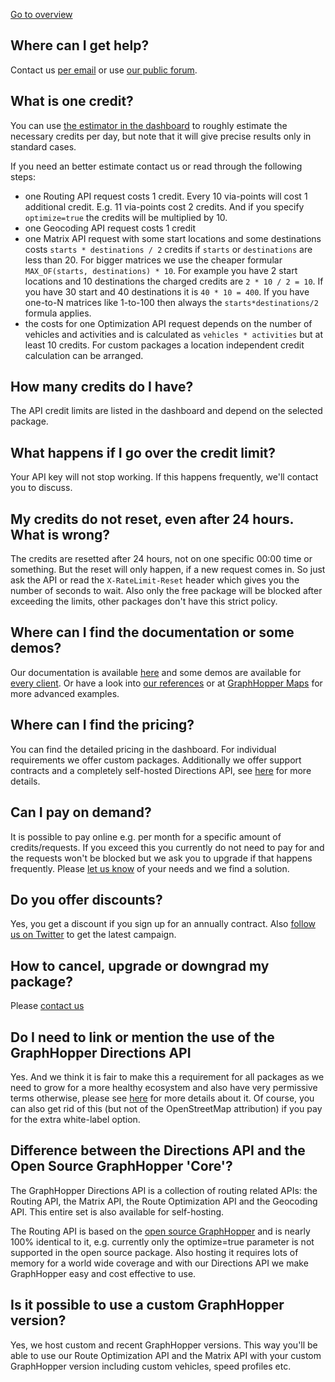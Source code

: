 [Go to overview](./README.md)

## Where can I get help?

Contact us [per email](https://graphhopper.com/#contact) or use [our public forum](https://discuss.graphhopper.com/c/directions-api).

## What is one credit?

You can use [the estimator in the dashboard](https://graphhopper.com/dashboard/#/pricing) to roughly estimate the necessary credits per day, but note that it will give precise results only in standard cases. 

If you need an better estimate contact us or read through the following steps:

 * one Routing API request costs 1 credit. Every 10 via-points will cost 1 additional credit. E.g. 11 via-points cost 2 credits. And if you specify `optimize=true` the credits will be multiplied by 10.
 * one Geocoding API request costs 1 credit
 * one Matrix API request with some start locations and some destinations costs `starts * destinations / 2` credits if `starts` or `destinations` are less than 20. For bigger matrices we use the cheaper formular `MAX_OF(starts, destinations) * 10`. For example you have 2 start locations and 10 destinations the charged credits are `2 * 10 / 2 = 10`. If you have 30 start and 40 destinations it is `40 * 10 = 400`. If you have one-to-N matrices like 1-to-100 then always the `starts*destinations/2` formula applies.
 * the costs for one Optimization API request depends on the number of vehicles and activities and is calculated as `vehicles * activities` but at least 10 credits. For custom packages a location independent credit calculation can be arranged.
  
## How many credits do I have?

The API credit limits are listed in the dashboard and depend on the selected package. 

## What happens if I go over the credit limit?

Your API key will not stop working. If this happens frequently, we'll contact you to discuss.

## My credits do not reset, even after 24 hours. What is wrong?

The credits are resetted after 24 hours, not on one specific 00:00 time or something. But the reset will only happen, if a new request comes in. So just ask the API or read the `X-RateLimit-Reset` header which gives you the number of seconds to wait. Also only the free package will be blocked after exceeding the limits, other packages don't have this strict policy.

## Where can I find the documentation or some demos?

Our documentation is available [here](https://github.com/graphhopper/directions-api/blob/master/README.md) and some demos are available for [every client](https://github.com/graphhopper/directions-api/blob/master/README.md#api-clients-and-examples). Or have a look into [our references](https://graphhopper.com/#usecases) or at [GraphHopper Maps](https://graphhopper.com/maps/) for more advanced examples.

## Where can I find the pricing?

You can find the detailed pricing in the dashboard. For individual requirements we offer custom packages. Additionally we offer support contracts and a completely self-hosted Directions API, see [here](https://graphhopper.com/#enterprise) for more details.


## Can I pay on demand?

It is possible to pay online e.g. per month for a specific amount of credits/requests. If you exceed this you currently do not need to pay for and the requests won't be blocked but we ask you to upgrade if that happens frequently. Please [let us know](https://graphhopper.com/#contact) of your needs and we find a solution.


## Do you offer discounts?

Yes, you get a discount if you sign up for an annually contract. Also [follow us on Twitter](https://twitter.com/graphhopper) to get the latest campaign.


## How to cancel, upgrade or downgrad my package?

Please [contact us](https://graphhopper.com/#contact)


## Do I need to link or mention the use of the GraphHopper Directions API

Yes. And we think it is fair to make this a requirement for all packages as we need to grow for a more healthy ecosystem and also have very permissive terms otherwise, please see [here](https://github.com/graphhopper/directions-api#attribution) for more details about it. Of course, you can also get rid of this (but not of the OpenStreetMap attribution) if you pay for the extra white-label option.


## Difference between the Directions API and the Open Source GraphHopper 'Core'?

The GraphHopper Directions API is a collection of routing related APIs: the Routing API, the Matrix API, the Route Optimization API and the Geocoding API. This entire set is also available for self-hosting.

The Routing API is based on the [open source GraphHopper](https://github.com/graphhopper/graphhopper/) and is nearly 100% identical to it, e.g. currently only the optimize=true parameter is not supported in the open source package. Also hosting it requires lots of memory for a world wide coverage and with our Directions API we make GraphHopper easy and cost effective to use.

## Is it possible to use a custom GraphHopper version?

Yes, we host custom and recent GraphHopper versions. This way you'll be able to use our Route Optimization API and the Matrix API with your custom GraphHopper version including custom vehicles, speed profiles etc.
